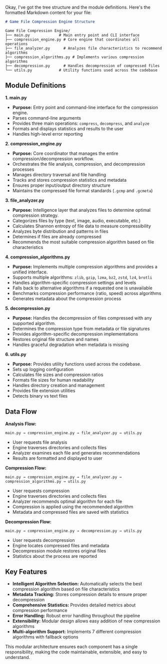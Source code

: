 Okay, I've got the tree structure and the module definitions. Here's the formatted Markdown content for your file:

```markdown
# Game File Compression Engine Structure

```
```
Game File Compression Engine/
├── main.py             # Main entry point and CLI interface
├── compression_engine.py # Core engine that coordinates all operations
├── file_analyzer.py      # Analyzes file characteristics to recommend algorithms
├── compression_algorithms.py # Implements various compression algorithms
├── decompression.py      # Handles decompression of compressed files
└── utils.py            # Utility functions used across the codebase
```

## Module Definitions

**1. main.py**
* **Purpose:** Entry point and command-line interface for the compression engine.
* Parses command-line arguments
* Provides three main operations: `compress`, `decompress`, and `analyze`
* Formats and displays statistics and results to the user
* Handles high-level error reporting

**2. compression_engine.py**
* **Purpose:** Core coordinator that manages the entire compression/decompression workflow.
* Orchestrates the file analysis, compression, and decompression processes
* Manages directory traversal and file handling
* Tracks and stores compression statistics and metadata
* Ensures proper input/output directory structure
* Maintains the compressed file format standards (`.gcmp` and `.gcmeta`)

**3. file_analyzer.py**
* **Purpose:** Intelligence layer that analyzes files to determine optimal compression strategy.
* Categorizes files by type (text, image, audio, executable, etc.)
* Calculates Shannon entropy of file data to measure compressibility
* Analyzes byte distribution and patterns in files
* Determines if files are already compressed
* Recommends the most suitable compression algorithm based on file characteristics

**4. compression_algorithms.py**
* **Purpose:** Implements multiple compression algorithms and provides a unified interface.
* Supports multiple algorithms: `zlib`, `gzip`, `lzma`, `bz2`, `zstd`, `lz4`, `brotli`
* Handles algorithm-specific compression settings and levels
* Falls back to alternative algorithms if a requested one is unavailable
* Benchmarks compression performance (ratio, speed) across algorithms
* Generates metadata about the compression process

**5. decompression.py**
* **Purpose:** Handles the decompression of files compressed with any supported algorithm.
* Determines the compression type from metadata or file signatures
* Provides algorithm-specific decompression implementations
* Restores original file structure and names
* Handles graceful degradation when metadata is missing

**6. utils.py**
* **Purpose:** Provides utility functions used across the codebase.
* Sets up logging configuration
* Calculates file sizes and compression ratios
* Formats file sizes for human readability
* Handles directory creation and management
* Provides file extension utilities
* Detects binary vs text files

## Data Flow

**Analysis Flow:**

```
main.py → compression_engine.py → file_analyzer.py → utils.py
```

* User requests file analysis
* Engine traverses directories and collects files
* Analyzer examines each file and generates recommendations
* Results are formatted and displayed to user

**Compression Flow:**

```
main.py → compression_engine.py → file_analyzer.py → compression_algorithms.py → utils.py
```

* User requests compression
* Engine traverses directories and collects files
* Analyzer recommends optimal algorithm for each file
* Compression is applied using the recommended algorithm
* Metadata and compressed files are saved with statistics

**Decompression Flow:**

```
main.py → compression_engine.py → decompression.py → utils.py
```

* User requests decompression
* Engine locates compressed files and metadata
* Decompression module restores original files
* Statistics about the process are reported

## Key Features

* **Intelligent Algorithm Selection:** Automatically selects the best compression algorithm based on file characteristics
* **Metadata Tracking:** Stores compression details to ensure proper decompression
* **Comprehensive Statistics:** Provides detailed metrics about compression performance
* **Error Handling:** Robust error handling throughout the pipeline
* **Extensibility:** Modular design allows easy addition of new compression algorithms
* **Multi-algorithm Support:** Implements 7 different compression algorithms with fallback options

This modular architecture ensures each component has a single responsibility, making the code maintainable, extensible, and easy to understand.
